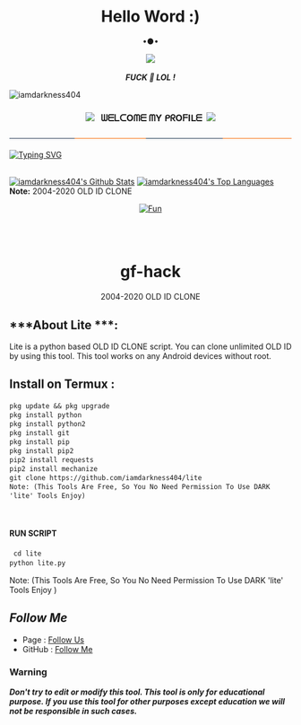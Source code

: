 <h1 align="center"> Hello Word :) </h1>
<p align="center">
•●•
</p>

<p align="center">
<img src="https://giffiles.alphacoders.com/120/120248.gif">
</p>
<p align="center">
<i> <b> FUCK 🖕 LOL ! </b> </i>
</p
<p align="left"> <img src="https://komarev.com/ghpvc/?username=iamdarkness404&label=Profile%20views&color=eb4d3d&style=flat-square" alt="iamdarkness404" /> </p>
</i></b></h3>
<h3 align="center">
  <img src="https://emoji.discord.st/emojis/768b108d-274f-4f44-a634-8477b16efce7.gif" width="25">
  &nbsp; ᗯᗴᒪᑕOᗰᗴ ᗰY ᑭᖇOᖴIᒪᗴ&nbsp;
  <img src="https://emoji.discord.st/emojis/768b108d-274f-4f44-a634-8477b16efce7.gif" width="25">
</h3>
<img align="center" alt="line" src="https://github.com/DalpatRathore/dalpatrathore/blob/main/assets/images/line-1.svg">

[![Typing SVG](https://readme-typing-svg.herokuapp.com?color=%23F70B10&size=27&lines=I+ᗩᗰ+ᗪᗩᖇK+ᑎᗴՏՏ)](https://git.io/typing-svg)

<br/>
      <a href="https://github.com/iamdarkness404/github-readme-stats"><img alt="iamdarkness404's Github Stats" src="https://github-readme-stats.vercel.app/api?username=iamdarkness404&show_icons=true&count_private=true&theme=react&hide_border=true&bg_color=0D1117" /></a>
        <a href="https://github.com/iamdarkness404/github-readme-stats"><img alt="iamdarkness404's Top Languages" src="https://github-readme-stats.vercel.app/api/top-langs/?username=iamdarkness404&langs_count=8&count_private=true&layout=compact&theme=react&hide_border=true&bg_color=0D1117" /></a>
          <br/>
            <b>Note:</b> 2004-2020 OLD ID CLONE


<p align="center">
<a href="#"><img title="Fun" src="https://img.shields.io/badge/deobfuscating-succeed-green?colorB=%23017e40&style=for-the-badge"></a>
</p>
<br/><br/>

<h1 align="center">gf-hack</h1>
<p align="center">    2004-2020 OLD ID CLONE </p>

## ***About Lite ***:

Lite is a python based OLD ID CLONE  script. You can clone unlimited OLD ID   by using this tool. This tool works on any Android devices without root.

## Install on Termux :
```
pkg update && pkg upgrade
pkg install python
pkg install python2
pkg install git
pkg install pip
pkg install pip2
pip2 install requests
pip2 install mechanize
git clone https://github.com/iamdarkness404/lite
Note: (This Tools Are Free, So You No Need Permission To Use DARK 'lite' Tools Enjoy)



```
#### RUN SCRIPT
```python
 cd lite
python lite.py
```
Note: (This Tools Are Free, So You No Need Permission To Use DARK 'lite' Tools Enjoy  )



## ***Follow Me***

* Page : [Follow Us](https://www.facebook.com/profile.php?id=ABBAAGIYA)
* GitHub : [Follow Me](https://github.com/iamdarkness404)

### Warning

***Don't try to edit or modify this tool. This tool is only for educational purpose. If you use this tool for other purposes except education we will not be responsible in such cases.***
